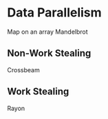 # Data Parallelism
Map on an array
Mandelbrot

## Non-Work Stealing
Crossbeam

## Work Stealing
Rayon
